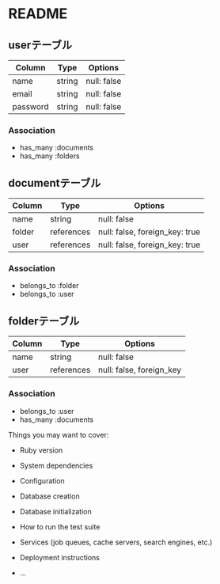 # README

## userテーブル

| Column    | Type   | Options     |
| --------- | ------ | ------------|
| name      | string | null: false |
| email     | string | null: false |
| password  | string | null: false |


### Association
- has_many :documents
- has_many :folders

## documentテーブル

| Column  | Type       | Options                        |
| ------- | ---------- | -------------------------------|
| name    | string     | null: false                    |
| folder  | references | null: false, foreign_key: true |
| user    | references | null: false, foreign_key: true |


### Association
- belongs_to :folder
- belongs_to :user

## folderテーブル

| Column | Type       | Options                  |
| ------ | ---------- | -------------------------|
| name   | string     | null: false              |
| user   | references | null: false, foreign_key |


### Association
- belongs_to :user
- has_many   :documents



Things you may want to cover:

* Ruby version

* System dependencies

* Configuration

* Database creation

* Database initialization

* How to run the test suite

* Services (job queues, cache servers, search engines, etc.)

* Deployment instructions

* ...


